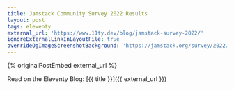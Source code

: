```yaml
---
title: Jamstack Community Survey 2022 Results
layout: post
tags: eleventy
external_url: 'https://www.11ty.dev/blog/jamstack-survey-2022/'
ignoreExternalLinkInLayoutFile: true
overrideOgImageScreenshotBackground: 'https://jamstack.org/survey/2022/'
---
```

{% originalPostEmbed external_url %}

Read on the Eleventy Blog: [{{ title }}]({{ external_url }})
